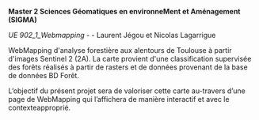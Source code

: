 **Master 2 Sciences Géomatiques en environneMent et Aménagement (SIGMA)**

*UE 902_1_Webmapping* - - Laurent Jégou et Nicolas Lagarrigue


WebMapping d'analyse forestière aux alentours de Toulouse à partir d'images Sentinel 2 (2A).
La carte provient d'une classification supervisée des forêts réalisés à partir de rasters et de données provenant 
de la base de données BD Forêt. 

L’objectif du présent projet sera de valoriser cette carte au-travers d’une page de WebMapping qui l’affichera de manière 
interactif et avec le contexteapproprié.
